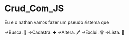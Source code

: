 # Crud_Com_JS


Eu e o nathan vamos fazer um pseudo sistema que

->Busca. 🔎
->Cadastra. ➕
->Altera. 🖊
->Exclui. 🗑
->Lista. 📃
